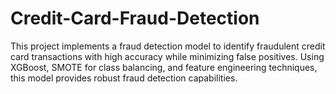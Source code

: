 # Credit-Card-Fraud-Detection
This project implements a fraud detection model to identify fraudulent credit card transactions with high accuracy while minimizing false positives. Using XGBoost, SMOTE for class balancing, and feature engineering techniques, this model provides robust fraud detection capabilities.

